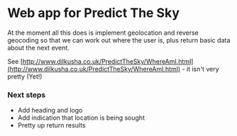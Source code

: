 # Web app for Predict The Sky

At the moment all this does is implement geolocation and reverse geocoding so that we can
work out where the user is, plus return basic data about the next event.

See [http://www.dilkusha.co.uk/PredictTheSky/WhereAmI.html](http://www.dilkusha.co.uk/PredictTheSky/WhereAmI.html) - it isn't very pretty (Yet!)


### Next steps 

*   Add heading and logo
*   Add indication that location is being sought
*   Pretty up return results


